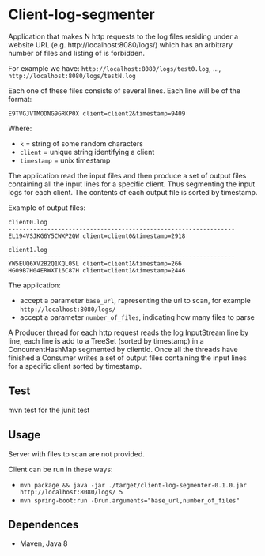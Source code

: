 
# Client-log-segmenter

Application that makes N http requests to the log files residing under a website URL (e.g. http://localhost:8080/logs/) which has an arbitrary number of files and listing of is forbidden.

For example we have: `http://localhost:8080/logs/test0.log`, ..., `http://localhost:8080/logs/testN.log`

Each one of these files consists of several lines. Each line will be of the format:

`E9TVGJVTMODNG9GRKP0X client=client2&timestamp=9409`

Where:
- `k` = string of some random characters
- `client` = unique string identifying a client
- `timestamp` = unix timestamp
 

The application read the input files and then produce a set of output files containing all the input lines for a specific client. Thus segmenting the input logs for each client. The contents of each output file is sorted by timestamp.

Example of output files:

```
client0.log
----------------------------------------------------------------
EL194VSJKG6Y5CWXP2QW client=client0&timestamp=2918

client1.log
----------------------------------------------------------------
YW5EUQ6XV2B2Q1KQL0SL client=client1&timestamp=266
HG09B7H04ERWXT16C87H client=client1&timestamp=2446
```

The application:
- accept a parameter `base_url`, rapresenting the url to scan, for example `http://localhost:8080/logs/`
- accept a parameter `number_of_files`, indicating how many files to parse


A Producer thread for each http request reads the log InputStream line by line, each line is add to a
TreeSet (sorted by timestamp) in a ConcurrentHashMap segmented by clientId. Once all the threads have finished
a Consumer writes a set of output files containing the input lines for a specific client sorted by timestamp.

## Test

mvn test for the junit test

## Usage

Server with files to scan are not provided.

Client can be run in these ways:
* `mvn package && java -jar ./target/client-log-segmenter-0.1.0.jar http://localhost:8080/logs/ 5`
* `mvn spring-boot:run -Drun.arguments="base_url,number_of_files"`


## Dependences

- Maven, Java 8
